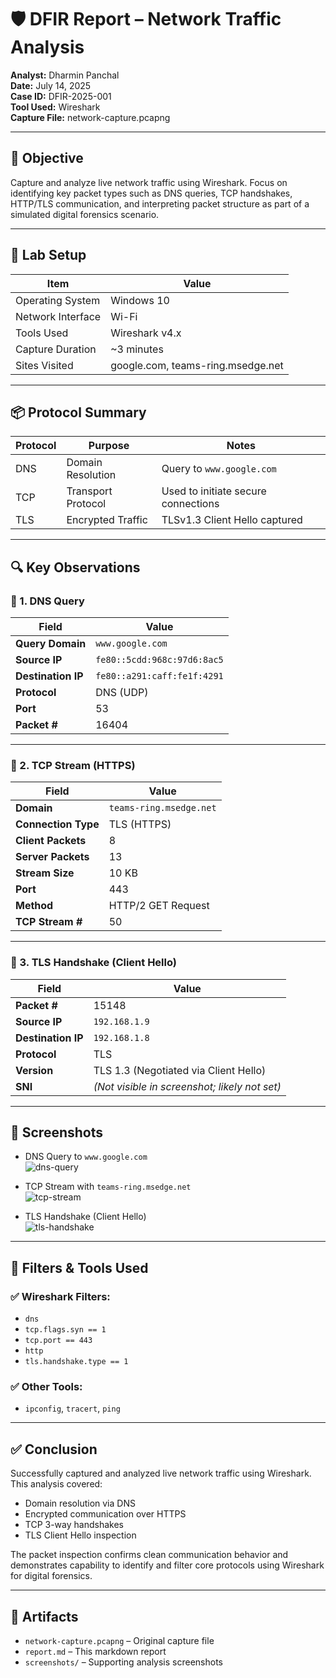 # 🛡️ DFIR Report – Network Traffic Analysis  
**Analyst:** Dharmin Panchal  
**Date:** July 14, 2025  
**Case ID:** DFIR-2025-001  
**Tool Used:** Wireshark  
**Capture File:** network-capture.pcapng  

---

## 🎯 Objective
Capture and analyze live network traffic using Wireshark. Focus on identifying key packet types such as DNS queries, TCP handshakes, HTTP/TLS communication, and interpreting packet structure as part of a simulated digital forensics scenario.

---

## 🧪 Lab Setup

| Item           | Value |
|----------------|-------|
| Operating System | Windows 10 |
| Network Interface | Wi-Fi |
| Tools Used       | Wireshark v4.x |
| Capture Duration | ~3 minutes |
| Sites Visited    | google.com, teams-ring.msedge.net |

---

## 📦 Protocol Summary

| Protocol | Purpose            | Notes |
|----------|--------------------|-------|
| DNS      | Domain Resolution  | Query to `www.google.com` |
| TCP      | Transport Protocol | Used to initiate secure connections |
| TLS      | Encrypted Traffic  | TLSv1.3 Client Hello captured |

---

## 🔍 Key Observations

### 🔹 1. DNS Query

| Field         | Value |
|--------------|-------|
| **Query Domain** | `www.google.com` |
| **Source IP**    | `fe80::5cdd:968c:97d6:8ac5` |
| **Destination IP** | `fe80::a291:caff:fe1f:4291` |
| **Protocol**     | DNS (UDP) |
| **Port**         | 53 |
| **Packet #**     | 16404 |

---

### 🔹 2. TCP Stream (HTTPS)

| Field            | Value |
|------------------|-------|
| **Domain**       | `teams-ring.msedge.net` |
| **Connection Type** | TLS (HTTPS) |
| **Client Packets** | 8 |
| **Server Packets** | 13 |
| **Stream Size**     | 10 KB |
| **Port**         | 443 |
| **Method**       | HTTP/2 GET Request |
| **TCP Stream #** | 50 |

---

### 🔹 3. TLS Handshake (Client Hello)

| Field             | Value |
|-------------------|-------|
| **Packet #**      | 15148 |
| **Source IP**     | `192.168.1.9` |
| **Destination IP**| `192.168.1.8` |
| **Protocol**      | TLS |
| **Version**       | TLS 1.3 (Negotiated via Client Hello) |
| **SNI**           | *(Not visible in screenshot; likely not set)* |

---

## 📸 Screenshots

- DNS Query to `www.google.com`  
  ![dns-query](screenshots/dns-query.png)

- TCP Stream with `teams-ring.msedge.net`  
  ![tcp-stream](screenshots/tcp-stream.png)

- TLS Handshake (Client Hello)  
  ![tls-handshake](screenshots/tls-handshake.png)

---

## 🧰 Filters & Tools Used

### ✅ Wireshark Filters:
- `dns`
- `tcp.flags.syn == 1`
- `tcp.port == 443`
- `http`
- `tls.handshake.type == 1`

### ✅ Other Tools:
- `ipconfig`, `tracert`, `ping`

---

## ✅ Conclusion

Successfully captured and analyzed live network traffic using Wireshark.  
This analysis covered:
- Domain resolution via DNS
- Encrypted communication over HTTPS
- TCP 3-way handshakes
- TLS Client Hello inspection

The packet inspection confirms clean communication behavior and demonstrates capability to identify and filter core protocols using Wireshark for digital forensics.

---

## 📁 Artifacts

- `network-capture.pcapng` – Original capture file  
- `report.md` – This markdown report  
- `screenshots/` – Supporting analysis screenshots

